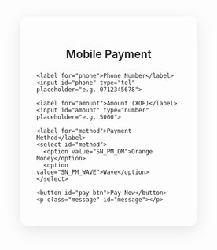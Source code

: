 <!DOCTYPE html>
<html lang="en">
<head>
  <meta charset="UTF-8">
  <title>Mobile Payment</title>
  <meta name="viewport" content="width=device-width,initial-scale=1">
  <style>
    /* Reset */
    *, *::before, *::after { box-sizing: border-box; margin: 0; padding: 0; }

    body {
      font-family: system-ui, sans-serif;
      background: linear-gradient(135deg, #89f7fe 0%, #66a6ff 100%);
      min-height: 100vh;
      display: flex;
      align-items: center;
      justify-content: center;
      color: #333;
    }

    .form-container {
      width: 100%;
      max-width: 360px;
      padding: 2rem;
      border-radius: 16px;
      background: rgba(255,255,255,0.15);
      box-shadow: 0 8px 32px rgba(0,0,0,0.1);
      backdrop-filter: blur(10px);
      border: 1px solid rgba(255,255,255,0.3);
      color: #222;
    }

    h1 {
      text-align: center;
      margin-bottom: 1.5rem;
      font-size: 1.4rem;
      font-weight: 600;
    }

    label {
      display: block;
      margin-top: 1rem;
      font-size: 0.9rem;
    }

    input, select, button {
      width: 100%;
      padding: 0.75rem 1rem;
      margin-top: 0.5rem;
      font-size: 1rem;
      border-radius: 8px;
      border: none;
      background: rgba(255,255,255,0.4);
      color: #222;
      outline: none;
      backdrop-filter: blur(5px);
      transition: background .3s, transform .2s;
    }

    input:focus, select:focus {
      background: rgba(255,255,255,0.6);
    }

    button {
      background: rgba(255,255,255,0.5);
      cursor: pointer;
      margin-top: 1.5rem;
      font-weight: 600;
    }

    button:hover {
      background: rgba(255,255,255,0.7);
      transform: translateY(-2px);
    }

    .message {
      margin-top: 1rem;
      text-align: center;
      font-size: 0.9rem;
      color: #e74c3c;
      min-height: 1.2em;
    }
  </style>
</head>
<body>
  <div class="form-container">
    <h1>Mobile Payment</h1>

    <label for="phone">Phone Number</label>
    <input id="phone" type="tel" placeholder="e.g. 0712345678">

    <label for="amount">Amount (XOF)</label>
    <input id="amount" type="number" placeholder="e.g. 5000">

    <label for="method">Payment Method</label>
    <select id="method">
      <option value="SN_PM_OM">Orange Money</option>
      <option value="SN_PM_WAVE">Wave</option>
    </select>

    <button id="pay-btn">Pay Now</button>
    <p class="message" id="message"></p>
  </div>

  <script>
    document.getElementById('pay-btn').addEventListener('click', async () => {
      const phone   = document.getElementById('phone').value.trim();
      const amount  = document.getElementById('amount').value.trim();
      const method  = document.getElementById('method').value;
      const msgEl   = document.getElementById('message');
      msgEl.textContent = '';

      if (!phone || !amount) {
        msgEl.textContent = 'Please enter both phone number and amount.';
        return;
      }

      try {
        // 1) Login to get token
        const loginRes = await fetch('https://v2.b-pay.co/service/api/v1/oauth/login', {
          method: 'POST',
          headers: { 'Content-Type': 'application/json' },
          body: JSON.stringify({
            email: 'otmanenaji8@gmail.com',
            password: 'qAiex3d'
          })
        });
        const loginData = await loginRes.json();
        if (!loginData.authorisation || !loginData.authorisation.token) {
          throw new Error(loginData.message || 'Login failed');
        }
        const token = loginData.authorisation.token;

        // 2) Make payment
        const payRes = await fetch('https://v2.b-pay.co/service/api/v1/paiement', {
          method: 'POST',
          headers: {
            'Content-Type': 'application/json',
            'Authorization': 'Bearer ' + token
          },
          body: JSON.stringify({
            payment_method: method,
            merchant_transaction_id: `STD-PAY-${Date.now()}`,
            amount: parseInt(amount, 10),
            telephone: phone,
            refercence_cl: `cli-${Math.random().toString(36).substr(2,8)}`,
            currency: 'XOF',
            success_url: window.location.origin + '/success.html',
            failed_url:  window.location.origin + '/failed.html',
            notify_url:  window.location.origin + '/callback'
          })
        });
        const payData = await payRes.json();

        if (payData.status === 'SUCCESSFULL') {
          window.location.href = payData.redirect_url || 'success.html';
        } else {
          msgEl.textContent = 'Payment error: ' + payData.message;
        }
      } catch (err) {
        msgEl.textContent = 'Technical error: ' + err.message;
      }
    });
  </script>
</body>
</html>
